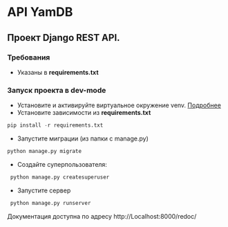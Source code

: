 # API YamDB

## Проект Django REST API.

### Требования

- Указаны в **requirements.txt**

### Запуск проекта в dev-mode

- Установите и активируйте виртуальное окружение venv. [Подробнее](https://pythoner.name/documentation/tutorial/venv)
- Установите зависимости из **requirements.txt**

```python
pip install -r requirements.txt
```

- Запустите миграции (из папки с manage.py)

```python
python manage.py migrate
```

- Создайте суперпользователя:

```python
 python manage.py createsuperuser
```

- Запустите сервер

```python
 python manage.py runserver 
```

Документация доступна по адресу http://Localhost:8000/redoc/